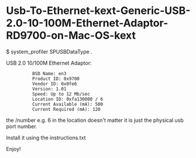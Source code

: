 # Usb-To-Ethernet-kext-Generic-USB-2.0-10-100M-Ethernet-Adaptor-RD9700-on-Mac-OS-kext

$ system_profiler SPUSBDataType .

USB 2.0 10/100M Ethernet Adaptor:

              BSD Name: en3
              Product ID: 0x9700
              Vendor ID: 0x0fe6
              Version: 1.01
              Speed: Up to 12 Mb/sec
              Location ID: 0xfa130000 / 6
              Current Available (mA): 500
              Current Required (mA): 120

the /number e.g. 6 in the location doesn't matter it is just the physical usb port number.

Install it using the instructions.txt

Enjoy!

